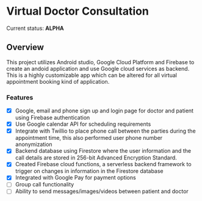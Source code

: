 # Virtual Doctor Consultation

<!-- ANCHOR: introduction -->
Current status: **ALPHA**

<!-- ANCHOR_END: introduction -->

## Overview
This project utilizes Android studio, Google Cloud Platform and Firebase to create an
andoid application and use Google cloud services as backend.
This is a highly customizable app which can be altered for all virtual appointment booking
kind of application.

### Features

- [x] Google, email and phone sign up and login page for doctor and patient using Firebase authentication
- [x] Use Google calendar API for scheduling requirements
- [x] Integrate with Twillio to place phone call between the parties during the appointment time, this also performed user phone number anonymization
- [x] Backend database using Firestore where the user information and the call details are stored in 256-bit Advanced Encryption Standard.
- [x] Created Firebase cloud functions, a serverless backend framework to trigger on changes in information in the Firestore database
- [x] Integrated with Google Pay for payment options
- [ ] Group call functionality
- [ ] Ability to send messages/images/videos between patient and doctor
